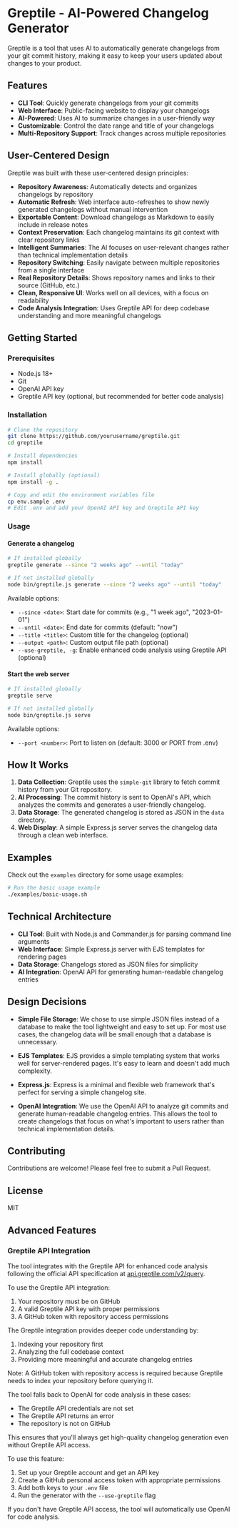 # Greptile - AI-Powered Changelog Generator

Greptile is a tool that uses AI to automatically generate changelogs from your git commit history, making it easy to keep your users updated about changes to your product.

## Features

- **CLI Tool**: Quickly generate changelogs from your git commits
- **Web Interface**: Public-facing website to display your changelogs
- **AI-Powered**: Uses AI to summarize changes in a user-friendly way
- **Customizable**: Control the date range and title of your changelogs
- **Multi-Repository Support**: Track changes across multiple repositories

## User-Centered Design

Greptile was built with these user-centered design principles:

- **Repository Awareness**: Automatically detects and organizes changelogs by repository
- **Automatic Refresh**: Web interface auto-refreshes to show newly generated changelogs without manual intervention
- **Exportable Content**: Download changelogs as Markdown to easily include in release notes
- **Context Preservation**: Each changelog maintains its git context with clear repository links
- **Intelligent Summaries**: The AI focuses on user-relevant changes rather than technical implementation details
- **Repository Switching**: Easily navigate between multiple repositories from a single interface
- **Real Repository Details**: Shows repository names and links to their source (GitHub, etc.)
- **Clean, Responsive UI**: Works well on all devices, with a focus on readability
- **Code Analysis Integration**: Uses Greptile API for deep codebase understanding and more meaningful changelogs

## Getting Started

### Prerequisites

- Node.js 18+
- Git
- OpenAI API key
- Greptile API key (optional, but recommended for better code analysis)

### Installation

```bash
# Clone the repository
git clone https://github.com/yourusername/greptile.git
cd greptile

# Install dependencies
npm install

# Install globally (optional)
npm install -g .

# Copy and edit the environment variables file
cp env.sample .env
# Edit .env and add your OpenAI API key and Greptile API key
```

### Usage

#### Generate a changelog

```bash
# If installed globally
greptile generate --since "2 weeks ago" --until "today"

# If not installed globally
node bin/greptile.js generate --since "2 weeks ago" --until "today"
```

Available options:
- `--since <date>`: Start date for commits (e.g., "1 week ago", "2023-01-01")
- `--until <date>`: End date for commits (default: "now")
- `--title <title>`: Custom title for the changelog (optional)
- `--output <path>`: Custom output file path (optional)
- `--use-greptile, -g`: Enable enhanced code analysis using Greptile API (optional)

#### Start the web server

```bash
# If installed globally
greptile serve

# If not installed globally
node bin/greptile.js serve
```

Available options:
- `--port <number>`: Port to listen on (default: 3000 or PORT from .env)

## How It Works

1. **Data Collection**: Greptile uses the `simple-git` library to fetch commit history from your Git repository.
2. **AI Processing**: The commit history is sent to OpenAI's API, which analyzes the commits and generates a user-friendly changelog.
3. **Data Storage**: The generated changelog is stored as JSON in the `data` directory.
4. **Web Display**: A simple Express.js server serves the changelog data through a clean web interface.

## Examples

Check out the `examples` directory for some usage examples:

```bash
# Run the basic usage example
./examples/basic-usage.sh
```

## Technical Architecture

- **CLI Tool**: Built with Node.js and Commander.js for parsing command line arguments
- **Web Interface**: Simple Express.js server with EJS templates for rendering pages
- **Data Storage**: Changelogs stored as JSON files for simplicity
- **AI Integration**: OpenAI API for generating human-readable changelog entries

## Design Decisions

- **Simple File Storage**: We chose to use simple JSON files instead of a database to make the tool lightweight and easy to set up. For most use cases, the changelog data will be small enough that a database is unnecessary.

- **EJS Templates**: EJS provides a simple templating system that works well for server-rendered pages. It's easy to learn and doesn't add much complexity.

- **Express.js**: Express is a minimal and flexible web framework that's perfect for serving a simple changelog site.

- **OpenAI Integration**: We use the OpenAI API to analyze git commits and generate human-readable changelog entries. This allows the tool to create changelogs that focus on what's important to users rather than technical implementation details.

## Contributing

Contributions are welcome! Please feel free to submit a Pull Request.

## License

MIT 

## Advanced Features

### Greptile API Integration

The tool integrates with the Greptile API for enhanced code analysis following the official API specification at [api.greptile.com/v2/query](https://www.greptile.com/docs/api-reference/query).

To use the Greptile API integration:
1. Your repository must be on GitHub
2. A valid Greptile API key with proper permissions
3. A GitHub token with repository access permissions

The Greptile integration provides deeper code understanding by:
1. Indexing your repository first
2. Analyzing the full codebase context
3. Providing more meaningful and accurate changelog entries

Note: A GitHub token with repository access is required because Greptile needs to index your repository before querying it.

The tool falls back to OpenAI for code analysis in these cases:
- The Greptile API credentials are not set
- The Greptile API returns an error
- The repository is not on GitHub

This ensures that you'll always get high-quality changelog generation even without Greptile API access.

To use this feature:

1. Set up your Greptile account and get an API key
2. Create a GitHub personal access token with appropriate permissions
3. Add both keys to your `.env` file
4. Run the generator with the `--use-greptile` flag

If you don't have Greptile API access, the tool will automatically use OpenAI for code analysis. 